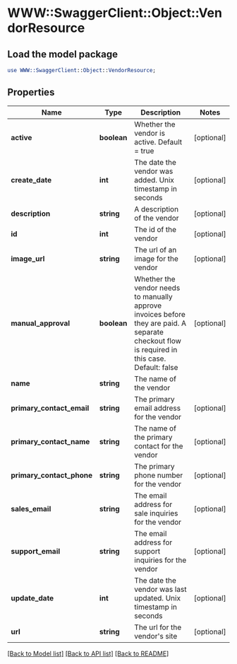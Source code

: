# WWW::SwaggerClient::Object::VendorResource

## Load the model package
```perl
use WWW::SwaggerClient::Object::VendorResource;
```

## Properties
Name | Type | Description | Notes
------------ | ------------- | ------------- | -------------
**active** | **boolean** | Whether the vendor is active.  Default &#x3D; true | [optional] 
**create_date** | **int** | The date the vendor was added. Unix timestamp in seconds | [optional] 
**description** | **string** | A description of the vendor | [optional] 
**id** | **int** | The id of the vendor | [optional] 
**image_url** | **string** | The url of an image for the vendor | [optional] 
**manual_approval** | **boolean** | Whether the vendor needs to manually approve invoices before they are paid.  A separate checkout flow is required in this case.  Default: false | [optional] 
**name** | **string** | The name of the vendor | 
**primary_contact_email** | **string** | The primary email address for the vendor | [optional] 
**primary_contact_name** | **string** | The name of the primary contact for the vendor | [optional] 
**primary_contact_phone** | **string** | The primary phone number for the vendor | [optional] 
**sales_email** | **string** | The email address for sale inquiries for the vendor | [optional] 
**support_email** | **string** | The email address for support inquiries for the vendor | [optional] 
**update_date** | **int** | The date the vendor was last updated. Unix timestamp in seconds | [optional] 
**url** | **string** | The url for the vendor&#39;s site | [optional] 

[[Back to Model list]](../README.md#documentation-for-models) [[Back to API list]](../README.md#documentation-for-api-endpoints) [[Back to README]](../README.md)



